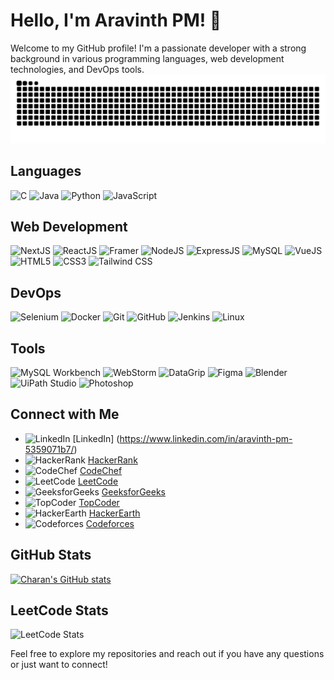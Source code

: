 # Hello, I'm Aravinth PM! 👋




Welcome to my GitHub profile! I'm a passionate developer with a strong background in various programming languages, web development technologies, and DevOps tools. 
<img src="https://raw.githubusercontent.com/aravinthpm77/aravinthpm77/output/snake.svg" alt="Snake animation" />
## Languages
![C](https://img.shields.io/badge/C-00599C?style=for-the-badge&logo=c&logoColor=white)
![Java](https://img.shields.io/badge/Java-007396?style=for-the-badge&logo=java&logoColor=white)
![Python](https://img.shields.io/badge/Python-3776AB?style=for-the-badge&logo=python&logoColor=white)
![JavaScript](https://img.shields.io/badge/JavaScript-F7DF1E?style=for-the-badge&logo=javascript&logoColor=black)

## Web Development
![NextJS](https://img.shields.io/badge/NextJS-61DAFB?style=for-the-badge&logo=next.js&logoColor=black)
![ReactJS](https://img.shields.io/badge/ReactJS-61DAFB?style=for-the-badge&logo=react&logoColor=black)
![Framer](https://img.shields.io/badge/Framer%20Motion-FFFF00?style=for-the-badge&logo=framer&logoColor=black)
![NodeJS](https://img.shields.io/badge/Node.js-339933?style=for-the-badge&logo=node.js&logoColor=white)
![ExpressJS](https://img.shields.io/badge/Express.js-000000?style=for-the-badge&logo=express&logoColor=white)
![MySQL](https://img.shields.io/badge/MySQL-00758F?style=for-the-badge&logo=mysql&logoColor=white)
![VueJS](https://img.shields.io/badge/VueJS-61DAFB?style=for-the-badge&logo=vue.js&logoColor=black)
![HTML5](https://img.shields.io/badge/HTML5-E34F26?style=for-the-badge&logo=html5&logoColor=white)
![CSS3](https://img.shields.io/badge/CSS3-1572B6?style=for-the-badge&logo=css3&logoColor=white)
![Tailwind CSS](https://img.shields.io/badge/Tailwind%20CSS-38B2AC?style=for-the-badge&logo=tailwind-css&logoColor=white)

## DevOps
![Selenium](https://img.shields.io/badge/Selenium-43B02A?style=for-the-badge&logo=selenium&logoColor=white)
![Docker](https://img.shields.io/badge/Docker-2496ED?style=for-the-badge&logo=docker&logoColor=white)
![Git](https://img.shields.io/badge/Git-F05032?style=for-the-badge&logo=git&logoColor=white)
![GitHub](https://img.shields.io/badge/GitHub-181717?style=for-the-badge&logo=github&logoColor=white)
![Jenkins](https://img.shields.io/badge/Jenkins-D24939?style=for-the-badge&logo=jenkins&logoColor=white)
![Linux](https://img.shields.io/badge/Linux-FCC624?style=for-the-badge&logo=linux&logoColor=black)


## Tools
![MySQL Workbench](https://img.shields.io/badge/MySQL%20Workbench-4479A1?style=for-the-badge&logo=mysql&logoColor=white)
![WebStorm](https://img.shields.io/badge/WebStorm-000000?style=for-the-badge&logo=webstorm&logoColor=white)
![DataGrip](https://img.shields.io/badge/DataGrip-000000?style=for-the-badge&logo=datagrip&logoColor=white)
![Figma](https://img.shields.io/badge/Figma-F24E1E?style=for-the-badge&logo=figma&logoColor=white)
![Blender](https://img.shields.io/badge/Blender-F5792A?style=for-the-badge&logo=blender&logoColor=white)
![UiPath Studio](https://img.shields.io/badge/UiPath-6FDA44?style=for-the-badge&logo=uipath&logoColor=white)
![Photoshop](https://img.shields.io/badge/Photoshop-31A8FF?style=for-the-badge&logo=adobe-photoshop&logoColor=white)

## Connect with Me
- ![LinkedIn](https://img.shields.io/badge/LinkedIn-0A66C2?style=for-the-badge&logo=linkedin&logoColor=white) [LinkedIn]
(https://www.linkedin.com/in/aravinth-pm-5359071b7/)
- ![HackerRank](https://img.shields.io/badge/HackerRank-2EC866?style=for-the-badge&logo=hackerrank&logoColor=white) [HackerRank](https://www.hackerrank.com/aravinthpm77)
- ![CodeChef](https://img.shields.io/badge/CodeChef-5B5B5B?style=for-the-badge&logo=codechef&logoColor=white) [CodeChef](https://www.codechef.com/users/charan3006)
- ![LeetCode](https://img.shields.io/badge/LeetCode-FC9C4B?style=for-the-badge&logo=leetcode&logoColor=white) [LeetCode](https://leetcode.com/Charan_Adhithya_K/)
- ![GeeksforGeeks](https://img.shields.io/badge/GeeksforGeeks-0F9D58?style=for-the-badge&logo=geeksforgeeks&logoColor=white) [GeeksforGeeks](https://auth.geeksforgeeks.org/user/aravinthpm77)
- ![TopCoder](https://img.shields.io/badge/TopCoder-4B92DB?style=for-the-badge&logo=topcoder&logoColor=white) [TopCoder](https://platform.topcoder.com/profile/aravinthpm77)
- ![HackerEarth](https://img.shields.io/badge/HackerEarth-FF6F00?style=for-the-badge&logo=hackerearth&logoColor=white) [HackerEarth](https://www.hackerearth.com/@poycharan)
- ![Codeforces](https://img.shields.io/badge/Codeforces-3A6B9D?style=for-the-badge&logo=codeforces&logoColor=white) [Codeforces](https://codeforces.com/profile/aravinthpm77)

## GitHub Stats
[![Charan's GitHub stats](https://github-readme-stats.vercel.app/api?username=aravinthpm77&theme=dark&show_icons=true&&hide=issues,contribs)](https://github-readme-stats.vercel.app/api?username=aravinthpm77&theme=dark&show_icons=true&&hide=issues,contribs)

## LeetCode Stats
![LeetCode Stats](https://leetcard.jacoblin.cool/Aravinth_PM?theme=dark&font=Mada)



Feel free to explore my repositories and reach out if you have any questions or just want to connect!
